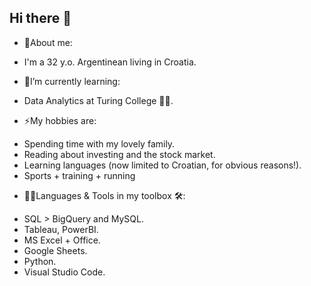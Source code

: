 ## Hi there 👋

*    💬About me:
-  I'm a 32 y.o. Argentinean living in Croatia.

*    🌱I’m currently learning:
-  Data Analytics at Turing College 👨‍💻.

*    ⚡My hobbies are:
-  Spending time with my lovely family.
-  Reading about investing and the stock market.
-  Learning languages (now limited to Croatian, for obvious reasons!).
-  Sports + training + running

*    👨‍💻Languages & Tools in my toolbox 🛠:
-  SQL > BigQuery and MySQL.
-  Tableau, PowerBI.
-  MS Excel + Office.
-  Google Sheets.
-  Python.
-  Visual Studio Code.


<!--
**Plasma1992/Plasma1992** is a ✨ _special_ ✨ repository because its `README.md` (this file) appears on your GitHub profile.

Here are some ideas to get you started:

- 🔭 I’m currently working on ...
- 🌱 I’m currently learning ...
- 👯 I’m looking to collaborate on ...
- 🤔 I’m looking for help with ...
- 💬 Ask me about ...
- 📫 How to reach me: ...
- 😄 Pronouns: ...
- ⚡ Fun fact: ...
-->
